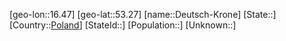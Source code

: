 ﻿---
location: [53.27,16.47]
type: City
tags:
- geo/City


SpocWebEntityId: 29770
isDeleted: false
confidential: public

---
[geo-lon::16.47]
[geo-lat::53.27]
[name::Deutsch-Krone]
[State::]
[Country::[Poland](geo/Continent/Europe/Poland.md)]
[StateId::]
[Population::]
[Unknown::]

